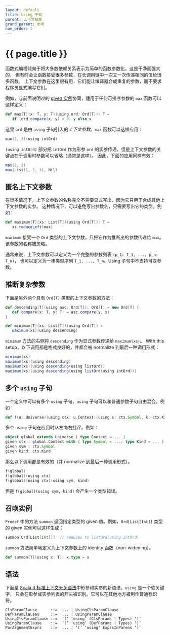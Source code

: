 ```yaml
---
layout: default
title: Using 子句
parent: 上下文抽象
grand_parent: 参考
nav_order: 3
---
```


# {{ page.title }}

函数式编程倾向于将大多数依赖关系表示为简单的函数参数化。这是干净而强大的，
但有时会让函数接受很多参数，在长调用链中一次又一次传递相同的值给很多函数。
上下文参数在这里很有用，它们能让编译器合成重复的参数，而不要求程序员显式编写它们。

例如，与前面说明过的 [given 实例](./givens.md)协同，适用于任何可排序参数的 `max` 函数可以这样定义：

```scala
def max[T](x: T, y: T)(using ord: Ord[T]): T =
   if (ord.compare(x, y) < 0) y else x
```

这里 `ord` 是由 `using` 子句引入的*上下文参数*。`max` 函数可以这样应用：

```scala
max(2, 3)(using intOrd)
```

`(using intOrd)` 部分把 `intOrd` 作为形参 `ord` 的实参传递。但是上下文参数的关键点在于调用时参数可以省略（通常是这样）。
因此，下面的应用同样有效：

```scala
max(2, 3)
max(List(1, 2, 3), Nil)
```

## 匿名上下文参数

在很多情况下，上下文参数的名称完全不需要显式写出，因为它只用于合成其他上下文参数的实参。
这种情况下，可以避免写出参数名，只需要写出它的类型。例如：

```scala
def maximum[T](xs: List[T])(using Ord[T]): T =
   xs.reduceLeft(max)
```

`maximum` 接受一个 `Ord` 类型的上下文参数，只把它作为推断出的参数传递给 `max`。
该参数的名称被忽略。

通常来说，上下文参数可以定义为一个完整的参数列表 `(p_1: T_1, ..., p_n: T_n)`，
也可以定义为一串类型序列 `T_1, ..., T_n`。Using 子句中不支持可变参数。

## 推断复杂参数

下面是另外两个具有 `Ord[T]` 类型的上下文参数的方法：

```scala
def descending[T](using asc: Ord[T]): Ord[T] = new Ord[T] {
   def compare(x: T, y: T) = asc.compare(y, x)
}

def minimum[T](xs: List[T])(using Ord[T]) =
   maximum(xs)(using descending)
```

`minimum` 方法的右侧将 `descending` 作为显式参数传递给 `maximum(xs)`。
With this setup，以下调用都是格式良好的，并都会被 normalize 到最后一种调用形式：

```scala
minimum(xs)
maximum(xs)(using descending)
maximum(xs)(using descending(using listOrd))
maximum(xs)(using descending(using listOrd(using intOrd)))
```

## 多个 `using` 子句

一个定义中可以有多个 `using` 子句，`using` 子句可以和普通参数子句自由混合。例如：

```scala
def f(u: Universe)(using ctx: u.Context)(using s: ctx.Symbol, k: ctx.Kind) = ...
```

多个 `using` 子句在应用时从左向右批评。例如：

```scala
object global extends Universe { type Context = ... }
given ctx : global.Context with { type Symbol = ...; type Kind = ... }
given sym : ctx.Symbol
given kind: ctx.Kind

```

那么以下调用都是有效的（并 normalize 到最后一种调用形式）。

```scala
f(global)
f(global)(using ctx)
f(global)(using ctx)(using sym, kind)
```

但是 `f(global)(using sym, kind)` 会产生一个类型错误。

## 召唤实例

`Predef` 中的方法 `summon` 返回指定类型的 given 值。例如，`Ord[List[Int]]` 类型的 given 实例可以这样生成：

```scala
summon[Ord[List[Int]]]  // reduces to listOrd(using intOrd)
```

`summon` 方法简单地定义为上下文参数上的 identity 函数（non-widening）。

```scala
def summon[T](using x: T): x.type = x
```

## 语法

下面是 [Scala 3 标准上下文无关语法](../syntax.md)中形参和实参的新语法。`using` 是一个软关键字，
只会在形参或实参列表的开头被识别。它可以在其他地方被用作普通标识符。

```
ClsParamClause      ::=  ... | UsingClsParamClause
DefParamClauses     ::=  ... | UsingParamClause
UsingClsParamClause ::=  ‘(’ ‘using’ (ClsParams | Types) ‘)’
UsingParamClause    ::=  ‘(’ ‘using’ (DefParams | Types) ‘)’
ParArgumentExprs    ::=  ... | ‘(’ ‘using’ ExprsInParens ‘)’
```
